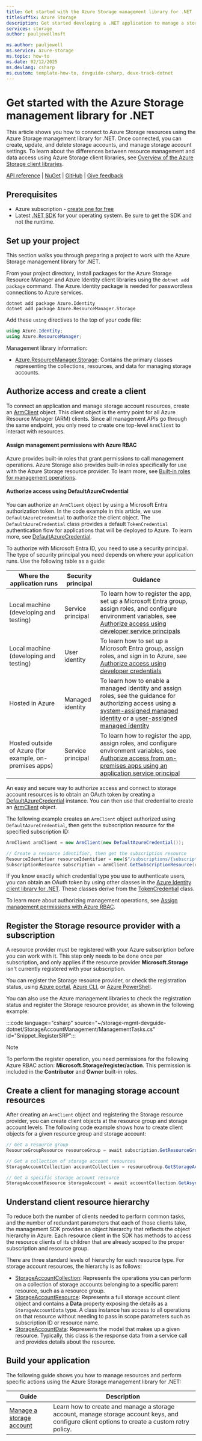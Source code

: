 ```yaml
---
title: Get started with the Azure Storage management library for .NET
titleSuffix: Azure Storage
description: Get started developing a .NET application to manage a storage account by using the Azure Storage management library for .NET.
services: storage
author: pauljewellmsft

ms.author: pauljewell
ms.service: azure-storage
ms.topic: how-to
ms.date: 02/12/2025
ms.devlang: csharp
ms.custom: template-how-to, devguide-csharp, devx-track-dotnet
---
```


# Get started with the Azure Storage management library for .NET

This article shows you how to connect to Azure Storage resources using the Azure Storage management library for .NET. Once connected, you can create, update, and delete storage accounts, and manage storage account settings. To learn about the differences between resource management and data access using Azure Storage client libraries, see [Overview of the Azure Storage client libraries](storage-srp-overview.md).

[API reference](/dotnet/api/azure.resourcemanager.storage) | [NuGet](https://www.nuget.org/packages/Azure.ResourceManager.Storage/) | [GitHub](https://github.com/Azure/azure-sdk-for-net/tree/main/sdk/storage/Azure.ResourceManager.Storage) | [Give feedback](https://github.com/Azure/azure-sdk-for-net/issues)

## Prerequisites

- Azure subscription - [create one for free](https://azure.microsoft.com/free/)
- Latest [.NET SDK](https://dotnet.microsoft.com/download/dotnet) for your operating system. Be sure to get the SDK and not the runtime.

## Set up your project

This section walks you through preparing a project to work with the Azure Storage management library for .NET.

From your project directory, install packages for the Azure Storage Resource Manager and Azure Identity client libraries using the `dotnet add package` command. The Azure.Identity package is needed for passwordless connections to Azure services.

```console
dotnet add package Azure.Identity
dotnet add package Azure.ResourceManager.Storage
```

Add these `using` directives to the top of your code file:

```csharp
using Azure.Identity;
using Azure.ResourceManager;
```

Management library information:

- [Azure.ResourceManager.Storage](/dotnet/api/azure.resourcemanager.storage): Contains the primary classes representing the collections, resources, and data for managing storage accounts.

## Authorize access and create a client

To connect an application and manage storage account resources, create an [ArmClient](/dotnet/api/azure.resourcemanager.armclient) object. This client object is the entry point for all Azure Resource Manager (ARM) clients. Since all management APIs go through the same endpoint, you only need to create one top-level `ArmClient` to interact with resources.

#### Assign management permissions with Azure RBAC

Azure provides built-in roles that grant permissions to call management operations. Azure Storage also provides built-in roles specifically for use with the Azure Storage resource provider. To learn more, see [Built-in roles for management operations](authorization-resource-provider.md).

#### Authorize access using DefaultAzureCredential

You can authorize an `ArmClient` object by using a Microsoft Entra authorization token. In the code example in this article, we use `DefaultAzureCredential` to authorize the client object. The `DefaultAzureCredential` class provides a default `TokenCredential` authentication flow for applications that will be deployed to Azure. To learn more, see [DefaultAzureCredential](/dotnet/api/azure.identity.defaultazurecredential).

To authorize with Microsoft Entra ID, you need to use a security principal. The type of security principal you need depends on where your application runs. Use the following table as a guide:

| Where the application runs | Security principal | Guidance |
| --- | --- | --- |
| Local machine (developing and testing) | Service principal | To learn how to register the app, set up a Microsoft Entra group, assign roles, and configure environment variables, see [Authorize access using developer service principals](/dotnet/azure/sdk/authentication-local-development-service-principal?toc=/azure/storage/blobs/toc.json&bc=/azure/storage/blobs/breadcrumb/toc.json) | 
| Local machine (developing and testing) | User identity | To learn how to set up a Microsoft Entra group, assign roles, and sign in to Azure, see [Authorize access using developer credentials](/dotnet/azure/sdk/authentication-local-development-dev-accounts?toc=/azure/storage/blobs/toc.json&bc=/azure/storage/blobs/breadcrumb/toc.json) |
| Hosted in Azure | Managed identity | To learn how to enable a managed identity and assign roles, see the guidance for authorizing access using a [system-assigned managed identity](/dotnet/azure/sdk/authentication/system-assigned-managed-identity?toc=/azure/storage/blobs/toc.json&bc=/azure/storage/blobs/breadcrumb/toc.json) or a [user-assigned managed identity](/dotnet/azure/sdk/authentication/user-assigned-managed-identity?toc=/azure/storage/blobs/toc.json&bc=/azure/storage/blobs/breadcrumb/toc.json) |
| Hosted outside of Azure (for example, on-premises apps) | Service principal | To learn how to register the app, assign roles, and configure environment variables, see [Authorize access from on-premises apps using an application service principal](/dotnet/azure/sdk/authentication-on-premises-apps?toc=/azure/storage/blobs/toc.json&bc=/azure/storage/blobs/breadcrumb/toc.json) |

An easy and secure way to authorize access and connect to storage account resources is to obtain an OAuth token by creating a [DefaultAzureCredential](/dotnet/api/azure.identity.defaultazurecredential) instance. You can then use that credential to create an [ArmClient](/dotnet/api/azure.resourcemanager.armclient) object.

The following example creates an `ArmClient` object authorized using `DefaultAzureCredential`, then gets the subscription resource for the specified subscription ID:

```csharp
ArmClient armClient = new ArmClient(new DefaultAzureCredential());

// Create a resource identifier, then get the subscription resource
ResourceIdentifier resourceIdentifier = new($"/subscriptions/{subscriptionId}");
SubscriptionResource subscription = armClient.GetSubscriptionResource(resourceIdentifier);
```

If you know exactly which credential type you use to authenticate users, you can obtain an OAuth token by using other classes in the [Azure Identity client library for .NET](/dotnet/api/overview/azure/identity-readme). These classes derive from the [TokenCredential](/dotnet/api/azure.core.tokencredential) class.

To learn more about authorizing management operations, see [Assign management permissions with Azure RBAC](authorization-resource-provider.md#assign-management-permissions-with-azure-role-based-access-control-azure-rbac).

## Register the Storage resource provider with a subscription

A resource provider must be registered with your Azure subscription before you can work with it. This step only needs to be done once per subscription, and only applies if the resource provider **Microsoft.Storage** isn't currently registered with your subscription.

You can register the Storage resource provider, or check the registration status, using [Azure portal](/azure/azure-resource-manager/management/resource-providers-and-types#azure-portal), [Azure CLI](/azure/azure-resource-manager/management/resource-providers-and-types#azure-cli), or [Azure PowerShell](/azure/azure-resource-manager/management/resource-providers-and-types#azure-powershell).

You can also use the Azure management libraries to check the registration status and register the Storage resource provider, as shown in the following example:

:::code language="csharp" source="~/storage-mgmt-devguide-dotnet/StorageAccountManagement/ManagementTasks.cs" id="Snippet_RegisterSRP":::

> [!NOTE]
> To perform the register operation, you need permissions for the following Azure RBAC action: **Microsoft.Storage/register/action**. This permission is included in the **Contributor** and **Owner** built-in roles.

## Create a client for managing storage account resources

After creating an `ArmClient` object and registering the Storage resource provider, you can create client objects at the resource group and storage account levels. The following code example shows how to create client objects for a given resource group and storage account:

```csharp
// Get a resource group
ResourceGroupResource resourceGroup = await subscription.GetResourceGroupAsync(rgName);

// Get a collection of storage account resources
StorageAccountCollection accountCollection = resourceGroup.GetStorageAccounts();

// Get a specific storage account resource
StorageAccountResource storageAccount = await accountCollection.GetAsync(storageAccountName);
```

## Understand client resource hierarchy

To reduce both the number of clients needed to perform common tasks, and the number of redundant parameters that each of those clients take, the management SDK provides an object hierarchy that reflects the object hierarchy in Azure. Each resource client in the SDK has methods to access the resource clients of its children that are already scoped to the proper subscription and resource group.

There are three standard levels of hierarchy for each resource type. For storage account resources, the hierarchy is as follows:

- [StorageAccountCollection](/dotnet/api/azure.resourcemanager.storage.storageaccountcollection): Represents the operations you can perform on a collection of storage accounts belonging to a specific parent resource, such as a resource group.
- [StorageAccountResource](/dotnet/api/azure.resourcemanager.storage.storageaccountresource): Represents a full storage account client object and contains a **Data** property exposing the details as a `StorageAccountData` type. A class instance has access to all operations on that resource without needing to pass in scope parameters such as subscription ID or resource name.
- [StorageAccountData](/dotnet/api/azure.resourcemanager.storage.storageaccountdata): Represents the model that makes up a given resource. Typically, this class is the response data from a service call and provides details about the resource.

## Build your application

The following guide shows you how to manage resources and perform specific actions using the Azure Storage management library for .NET:

| Guide | Description |
| --- | --- |
| [Manage a storage account](storage-srp-manage-account-dotnet.md) | Learn how to create and manage a storage account, manage storage account keys, and configure client options to create a custom retry policy. |

